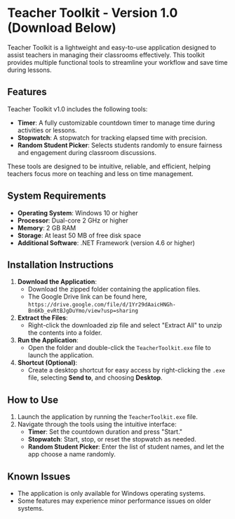 # Teacher Toolkit - Version 1.0 (Download Below)

Teacher Toolkit is a lightweight and easy-to-use application designed to assist teachers in managing their classrooms effectively. This toolkit provides multiple functional tools to streamline your workflow and save time during lessons.

## Features
Teacher Toolkit v1.0 includes the following tools:
- **Timer**: A fully customizable countdown timer to manage time during activities or lessons.
- **Stopwatch**: A stopwatch for tracking elapsed time with precision.
- **Random Student Picker**: Selects students randomly to ensure fairness and engagement during classroom discussions.

These tools are designed to be intuitive, reliable, and efficient, helping teachers focus more on teaching and less on time management.

## System Requirements
- **Operating System**: Windows 10 or higher  
- **Processor**: Dual-core 2 GHz or higher  
- **Memory**: 2 GB RAM  
- **Storage**: At least 50 MB of free disk space  
- **Additional Software**: .NET Framework (version 4.6 or higher)  

## Installation Instructions
1. **Download the Application**:  
   - Download the zipped folder containing the application files.
   - The Google Drive link can be found here, `https://drive.google.com/file/d/1Yr29dAaicHNGh-Bn6Kb_evRtBJgDuYmo/view?usp=sharing`
2. **Extract the Files**:  
   - Right-click the downloaded zip file and select "Extract All" to unzip the contents into a folder.
3. **Run the Application**:  
   - Open the folder and double-click the `TeacherToolkit.exe` file to launch the application.
4. **Shortcut (Optional)**:  
   - Create a desktop shortcut for easy access by right-clicking the `.exe` file, selecting **Send to**, and choosing **Desktop**.

## How to Use
1. Launch the application by running the `TeacherToolkit.exe` file.
2. Navigate through the tools using the intuitive interface:
   - **Timer**: Set the countdown duration and press "Start."
   - **Stopwatch**: Start, stop, or reset the stopwatch as needed.
   - **Random Student Picker**: Enter the list of student names, and let the app choose a name randomly.

## Known Issues
- The application is only available for Windows operating systems.
- Some features may experience minor performance issues on older systems.
